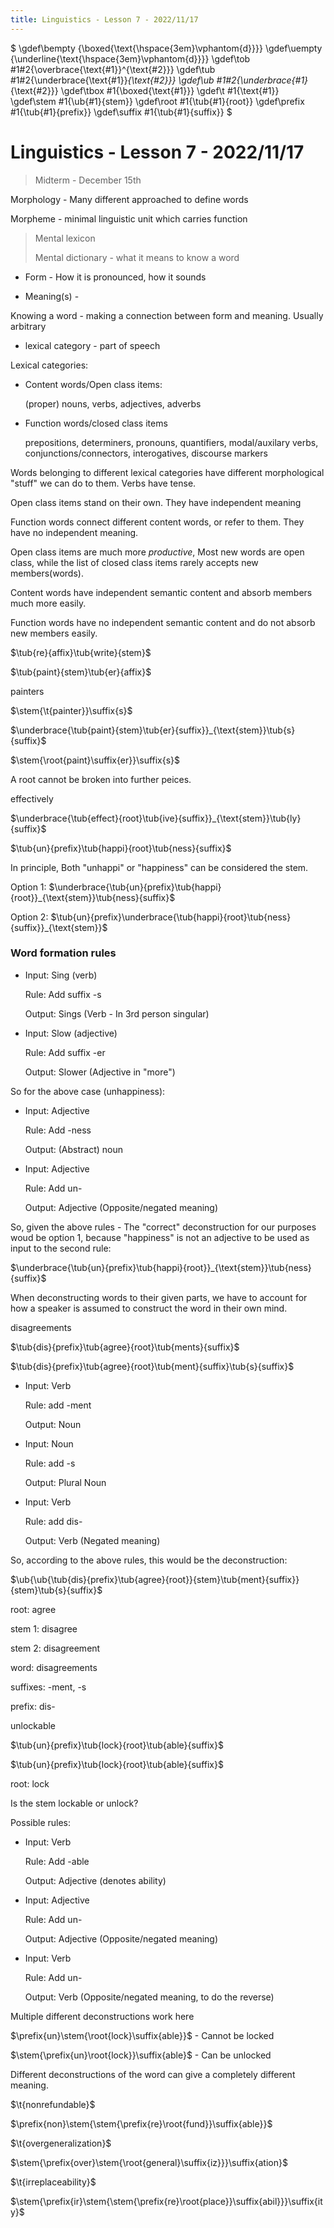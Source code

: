 ```yaml
---
title: Linguistics - Lesson 7 - 2022/11/17
---
```


$
\gdef\bempty {\boxed{\text{\hspace{3em}\vphantom{d}}}}
\gdef\uempty {\underline{\text{\hspace{3em}\vphantom{d}}}}
\gdef\tob #1#2{\overbrace{\text{#1}}^{\text{#2}}}
\gdef\tub #1#2{\underbrace{\text{#1}}_{\text{#2}}}
\gdef\ub #1#2{\underbrace{#1}_{\text{#2}}}
\gdef\tbox #1{\boxed{\text{#1}}}
\gdef\t #1{\text{#1}}
\gdef\stem #1{\ub{#1}{stem}}
\gdef\root #1{\tub{#1}{root}}
\gdef\prefix #1{\tub{#1}{prefix}}
\gdef\suffix #1{\tub{#1}{suffix}}
$

# Linguistics - Lesson 7 - 2022/11/17

> Midterm - December 15th

Morphology - Many different approached to define words

Morpheme - minimal linguistic unit which carries function

> Mental lexicon
>  
> Mental dictionary - what it means to know a word

* Form - How it is pronounced, how it sounds

* Meaning(s) - 

Knowing a word - making a connection between form and meaning. Usually arbitrary

* lexical category - part of speech

Lexical categories:

* Content words/Open class items:

  (proper) nouns, verbs, adjectives, adverbs

* Function words/closed class items
  
  prepositions, determiners, pronouns,
  quantifiers, modal/auxilary verbs, conjunctions/connectors, interogatives, discourse markers

Words belonging to different lexical categories have different morphological "stuff" we can do to them. Verbs have tense.

Open class items stand on their own. They have independent meaning

Function words connect different content words, or refer to them. They have no independent meaning.

Open class items are much more *productive*, Most new words are open class, while the list of closed class items rarely accepts new members(words). 

Content words have independent semantic content and absorb members much more easily.

Function words have no independent semantic content and do not absorb new members easily.

$\tub{re}{affix}\tub{write}{stem}$

$\tub{paint}{stem}\tub{er}{affix}$

$\text{painters}$

$\stem{\t{painter}}\suffix{s}$

$\underbrace{\tub{paint}{stem}\tub{er}{suffix}}_{\text{stem}}\tub{s}{suffix}$

$\stem{\root{paint}\suffix{er}}\suffix{s}$

A root cannot be broken into further peices.


$\text{effectively}$

$\underbrace{\tub{effect}{root}\tub{ive}{suffix}}_{\text{stem}}\tub{ly}{suffix}$

$\tub{un}{prefix}\tub{happi}{root}\tub{ness}{suffix}$

In principle, Both "unhappi" or "happiness" can be considered the stem.

Option 1:
$\underbrace{\tub{un}{prefix}\tub{happi}{root}}_{\text{stem}}\tub{ness}{suffix}$

Option 2:
$\tub{un}{prefix}\underbrace{\tub{happi}{root}\tub{ness}{suffix}}_{\text{stem}}$


### Word formation rules

* Input: Sing (verb)

  Rule: Add suffix -s

  Output: Sings (Verb - In 3rd person singular)

* Input: Slow (adjective)

  Rule: Add suffix -er

  Output: Slower (Adjective in "more")

So for the above case (unhappiness):

* Input: Adjective

  Rule: Add -ness

  Output: (Abstract) noun

* Input: Adjective

  Rule: Add un-

  Output: Adjective (Opposite/negated meaning)

So, given the above rules - The "correct" deconstruction for our purposes woud be option 1, because "happiness" is not an adjective to be used as input to the second rule:

$\underbrace{\tub{un}{prefix}\tub{happi}{root}}_{\text{stem}}\tub{ness}{suffix}$

When deconstructing words to their given parts, we have to account for how
a speaker is assumed to construct the word in their own mind.

$\text{disagreements}$

$\tub{dis}{prefix}\tub{agree}{root}\tub{ments}{suffix}$

$\tub{dis}{prefix}\tub{agree}{root}\tub{ment}{suffix}\tub{s}{suffix}$

* Input: Verb

  Rule: add -ment

  Output: Noun

* Input: Noun

  Rule: add -s

  Output: Plural Noun

* Input: Verb

  Rule: add dis-

  Output: Verb (Negated meaning)

So, according to the above rules, this would be the deconstruction:

$\ub{\ub{\tub{dis}{prefix}\tub{agree}{root}}{stem}\tub{ment}{suffix}}{stem}\tub{s}{suffix}$

root: agree

stem 1: disagree

stem 2: disagreement

word: disagreements

suffixes: -ment, -s

prefix: dis-

$\text{unlockable}$

$\tub{un}{prefix}\tub{lock}{root}\tub{able}{suffix}$

$\tub{un}{prefix}\tub{lock}{root}\tub{able}{suffix}$

root: lock

Is the stem $\text{lockable}$ or $\text{unlock}$?

Possible rules:

* Input: Verb

  Rule: Add -able

  Output: Adjective (denotes ability)

* Input: Adjective

  Rule: Add un-

  Output: Adjective (Opposite/negated meaning)

* Input: Verb

  Rule: Add un-

  Output: Verb (Opposite/negated meaning, to do the reverse)

Multiple different deconstructions work here

$\prefix{un}\stem{\root{lock}\suffix{able}}$ - Cannot be locked

$\stem{\prefix{un}\root{lock}}\suffix{able}$ - Can be unlocked


Different deconstructions of the word can give a completely different meaning.



$\t{nonrefundable}$

$\prefix{non}\stem{\stem{\prefix{re}\root{fund}}\suffix{able}}$

$\t{overgeneralization}$

$\stem{\prefix{over}\stem{\root{general}\suffix{iz}}}\suffix{ation}$

$\t{irreplaceability}$

$\stem{\prefix{ir}\stem{\stem{\prefix{re}\root{place}}\suffix{abil}}}\suffix{ity}$